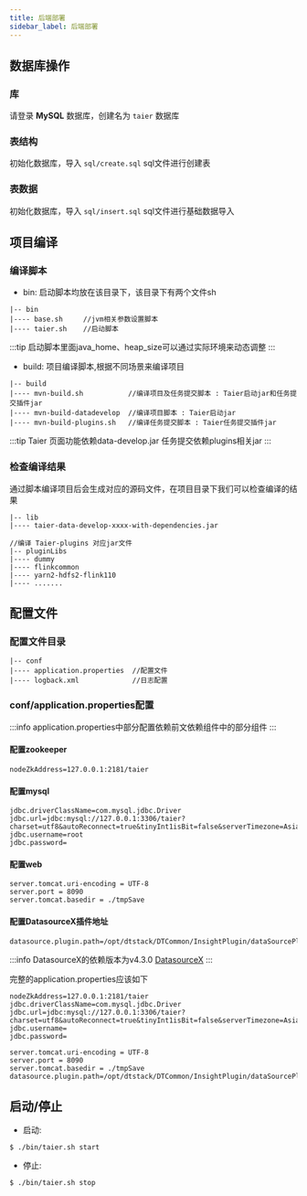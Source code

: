 ```yaml
---
title: 后端部署
sidebar_label: 后端部署
---
```


## 数据库操作

### 库
请登录 **MySQL** 数据库，创建名为 `taier` 数据库
### 表结构
初始化数据库，导入 `sql/create.sql` sql文件进行创建表
### 表数据
初始化数据库，导入 `sql/insert.sql` sql文件进行基础数据导入

## 项目编译

### 编译脚本

- bin: 启动脚本均放在该目录下，该目录下有两个文件sh
```shell
|-- bin 
|---- base.sh     //jvm相关参数设置脚本
|---- taier.sh    //启动脚本
```

:::tip
启动脚本里面java_home、heap_size可以通过实际环境来动态调整
:::

- build: 项目编译脚本,根据不同场景来编译项目
```shell
|-- build
|---- mvn-build.sh           //编译项目及任务提交脚本 : Taier启动jar和任务提交插件jar
|---- mvn-build-datadevelop  //编译项目脚本 : Taier启动jar
|---- mvn-build-plugins.sh   //编译任务提交脚本 : Taier任务提交插件jar
```
:::tip
Taier 页面功能依赖data-develop.jar 任务提交依赖plugins相关jar
:::

### 检查编译结果
通过脚本编译项目后会生成对应的源码文件，在项目目录下我们可以检查编译的结果
``` shell
|-- lib 
|---- taier-data-develop-xxxx-with-dependencies.jar

//编译 Taier-plugins 对应jar文件
|-- pluginLibs 
|---- dummy
|---- flinkcommon
|---- yarn2-hdfs2-flink110
|---- .......
```

## 配置文件

### 配置文件目录

```
|-- conf 
|---- application.properties  //配置文件
|---- logback.xml             //日志配置
```


### conf/application.properties配置
:::info
application.properties中部分配置依赖前文依赖组件中的部分组件
:::

#### 配置zookeeper
```properties
nodeZkAddress=127.0.0.1:2181/taier
```

#### 配置mysql
```properties
jdbc.driverClassName=com.mysql.jdbc.Driver
jdbc.url=jdbc:mysql://127.0.0.1:3306/taier?charset=utf8&autoReconnect=true&tinyInt1isBit=false&serverTimezone=Asia/Shanghai
jdbc.username=root
jdbc.password=
```

#### 配置web
```properties
server.tomcat.uri-encoding = UTF-8
server.port = 8090
server.tomcat.basedir = ./tmpSave
```

#### 配置DatasourceX插件地址
```properties
datasource.plugin.path=/opt/dtstack/DTCommon/InsightPlugin/dataSourcePlugin
```

:::info
DatasourceX的依赖版本为v4.3.0 [DatasourceX](https://github.com/DTStack/DatasourceX/releases/tag/v4.3.0)
:::

完整的application.properties应该如下
```properties
nodeZkAddress=127.0.0.1:2181/taier
jdbc.driverClassName=com.mysql.jdbc.Driver
jdbc.url=jdbc:mysql://127.0.0.1:3306/taier?charset=utf8&autoReconnect=true&tinyInt1isBit=false&serverTimezone=Asia/Shanghai
jdbc.username=
jdbc.password=

server.tomcat.uri-encoding = UTF-8
server.port = 8090
server.tomcat.basedir = ./tmpSave
datasource.plugin.path=/opt/dtstack/DTCommon/InsightPlugin/dataSourcePlugin
```


## 启动/停止
* 启动:
```shell
$ ./bin/taier.sh start
```
* 停止:
```shell
$ ./bin/taier.sh stop
```